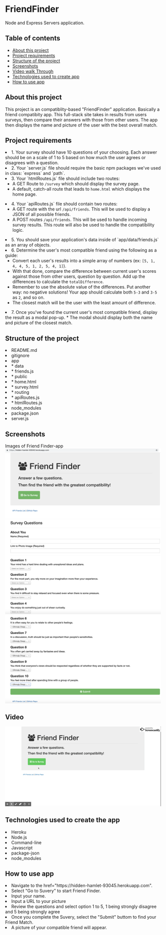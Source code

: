 # FriendFinder
Node and Express Servers application. 

## Table of contents

* [About this project](#about-this-project)
* [Project requirements](#project-requirements)
* [Structure of the project](#structure-of-the-project)
* [Screenshots](#screenshots)
* [Video walk Through](#video)
* [Technologies used to create app](#technologies-used)
* [How to use app](#how-to-use)

## <a name="about-this-project"></a> About this project
This project is an compatiblity-based "FriendFinder" application. Basically a friend compatibity app. This full-stack site takes in results from users surveys, then compare their answers with those from other users. The app then displays the name and picture of the user with the best overall match. 

## <a name="project-requirements"></a> Project requirements

<li>1. Your survey should have 10 questions of your choosing. Each answer should be on a scale of 1 to 5 based on how much the user agrees or disagrees with a question.</li>

<li>2. Your `server.js` file should require the basic npm packages we've used in class: `express` and `path`.</li>

<li>3. Your `htmlRoutes.js` file should include two routes:

   * A GET Route to `/survey` which should display the survey page.
   * A default, catch-all route that leads to `home.html` which displays the home page.</li>

<li>4. Your `apiRoutes.js` file should contain two routes:

   * A GET route with the url `/api/friends`. This will be used to display a JSON of all possible friends.
   * A POST routes `/api/friends`. This will be used to handle incoming survey results. This route will also be used to handle the compatibility logic.</li>

<li>5. You should save your application's data inside of `app/data/friends.js` as an array of objects.</li>


<li>6. Determine the user's most compatible friend using the following as a guide:

   * Convert each user's results into a simple array of numbers (ex: `[5, 1, 4, 4, 5, 1, 2, 5, 4, 1]`).
   * With that done, compare the difference between current user's scores against those from other users, question by question.
    Add up the differences to calculate the `totalDifference`.
   * Remember to use the absolute value of the differences. Put another way: no negative solutions! Your app should calculate both `5-3` and `3-5` as `2`, and so on.
   * The closest match will be the user with the least amount of difference.</li>

<li>7. Once you've found the current user's most compatible friend, display the result as a modal pop-up.
   * The modal should display both the name and picture of the closest match.</li>


## <a name="structure-of-the-project"></a> Structure of the project
<li>README.md</li>
<li>gitignore</li>
<li>app</li>
    <li>* data</li>
        <li>* friends.js</li>
    <li>* public</li>
        <li>* home.html</li>
        <li>* survey.html</li>
    <li>* routing</li>
        <li>* apiRoutes.js</li>
        <li>* htmlRoutes.js</li>
    <li>node_modules</li>  
    <li>package.json</li>
    <li>server.js</li>

## <a name="screenshots"></a> Screenshots
Images of Friend Finder-app
![Friend Finder-app Initiated](Screen_Shot_1.png)
![Survery Page ](Screen_Shot_2.png)
![Submit Suvery](Screen_Shot_3.png)

## <a name="Video"></a> Video
![FriendFinder GIF](FriendFinder.gif)

## <a name="technologies-used"></a> Technologies used to create the app
<li>Heroku</li>
<li>Node.js</li>
<li>Command-line</li>
<li>Javascript</li>
<li>package-json</li>
<li>node_modules</li>


## <a name="how-to-use"></a> How to use app
<li>Navigate to the href="https://hidden-hamlet-93045.herokuapp.com".</li>
<li>Select "Go to Suvery" to start Friend Finder.</li>
<li>Input your name.</li>
<li>Input a URL to your picture</li>
<li>Review the questions and select option 1 to 5, 1 being strongly disagree and 5 being strongly agree</li>
<li>Once you complete the Suvery, select the "Submit" buttom to find your Friend Match.</li>
<li>A picture of your compatible friend will appear.</li>

